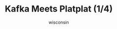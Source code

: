 ---
media: "images/rounds/round_2/kafka_meets_platplat_1.png"
media_type: image
title: Kafka Meets Platplat (1/4)
author: [wisconsin]
desc: Kafka Hynes meets Platplat, who is comfortably zipped into Thrush's parka. She then goes on to question him about his health insurance.
---